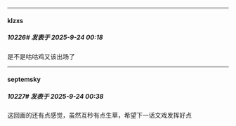 ﻿
*****

####  klzxs  
##### 10226#       发表于 2025-9-24 00:18

是不是咕咕鸡又该出场了


*****

####  septemsky  
##### 10227#       发表于 2025-9-24 00:38

这回画的还有点感觉，虽然互秒有点生草，希望下一话文戏发挥好点

